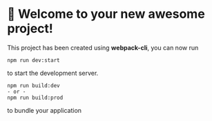 # 🚀 Welcome to your new awesome project!

This project has been created using **webpack-cli**, you can now run

```
npm run dev:start
```

to start the development server.

```
npm run build:dev
- or -
npm run build:prod
```

to bundle your application
